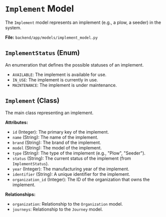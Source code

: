 # `Implement` Model

The `Implement` model represents an implement (e.g., a plow, a seeder) in the system.

**File:** `backend/app/models/implement_model.py`

## `ImplementStatus` (Enum)

An enumeration that defines the possible statuses of an implement.

*   `AVAILABLE`: The implement is available for use.
*   `IN_USE`: The implement is currently in use.
*   `MAINTENANCE`: The implement is under maintenance.

## `Implement` (Class)

The main class representing an implement.

**Attributes:**

*   `id` (Integer): The primary key of the implement.
*   `name` (String): The name of the implement.
*   `brand` (String): The brand of the implement.
*   `model` (String): The model of the implement.
*   `type` (String): The type of the implement (e.g., "Plow", "Seeder").
*   `status` (String): The current status of the implement (from `ImplementStatus`).
*   `year` (Integer): The manufacturing year of the implement.
*   `identifier` (String): A unique identifier for the implement.
*   `organization_id` (Integer): The ID of the organization that owns the implement.

**Relationships:**

*   `organization`: Relationship to the `Organization` model.
*   `journeys`: Relationship to the `Journey` model.
